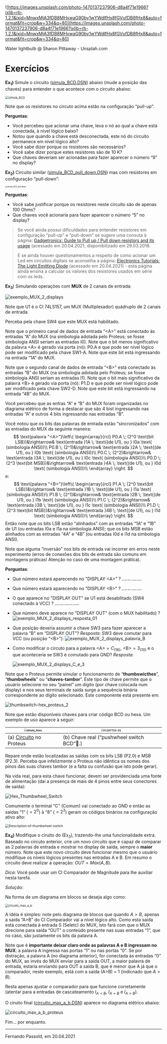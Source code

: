 ![https://images.unsplash.com/photo-1470137237906-d8a4f71e1966?ixlib=rb-1.2.1&ixid=MnwxMjA3fDB8MHxwaG90by1wYWdlfHx8fGVufDB8fHx8&auto=format&fit=crop&w=334&q=80](https://images.unsplash.com/photo-1470137237906-d8a4f71e1966?ixlib=rb-1.2.1&ixid=MnwxMjA3fDB8MHxwaG90by1wYWdlfHx8fGVufDB8fHx8&auto=format&fit=crop&w=334&q=80)

Water lightbulb @ Sharon Pittaway - Unsplah.com

# Exercícios

**Ex$_1$)** Simule o circuito ([simula_BCD.DSN](simula_BCD.DSN)) abaixo (mude a posição das chaves) para entender o que acontece com o circuito abaixo:

<img src="simula_BCD.png" alt="simula_BCD" style="zoom:67%;" />

Note que os resistores no circuto acima estão na configuração “pull-up”. 

**Perguntas**:

* Você percebeu que acionar uma chave, leva o nó ao qual a chave está conectada, à nível lógico baixo?
* Notou que quando a chave está desconectada, este nó do circuito permanece em nível lógico alto?
* Você sabe dizer porque os resistores são necessários?
* Você sabe dizer porque estes resistores são de 10 K?
* Que chaves deveriam ser acionadas para fazer aparecer o número “9” no display?



**Ex$_2$)** Circuito similar ([simula_BCD_pull_down.DSN](simula_BCD_pull_down.DSN)) mas com resistores em configuração “pull-down”:

<img src="simula_BCD_pull_down.png" alt="simula_BCD_pull_down" style="zoom: 40%;" />

**Perguntas**:

* Você sabe justificar porque os resistores neste circuito são de apenas 100 Ohms?
* Que chaves você acionaria para fazer aparecer o número “5” no display?



> Se você ainda possui dificuldades para entender resistores em configuração “pull-up” e “pull-down” se sugere uma consuta à página: [Gadgetronicx: Guide to Pull up / Pull down resistors and its usage](https://www.gadgetronicx.com/guide-pull-up-down-resistors-usage/) (acessado em 20.04.2021; disponibilizado em 29.03.2018.
>
> E se ainda houver questionamentos a respeito de como acionar um Led em circuitos digitais se aconselha a página: [Electronics Tutorials: The Light Emitting Diode](https://www.electronics-tutorials.ws/diode/diode_8.html) (acessado em 20.04.2021) - esta página ainda ensina a calcular os valores dos resistores usados em série com os leds.



**Ex$_3$**) Simulando operações com **MUX** de 2 canais de entrada:

![exemplo_MUX_2_displays](exemplo_MUX_2_displays.png)

Note que U1 é o CI 74LS157, um MUX (Multiplexador) quádruplo de 2 canais de entrada.

Perceba pela chave SW4 que este MUX está habilitado.

Note que o primeiro canal de dados de entrada “\<A>" está conectado às entradas “A” do MUX (na simbologia adotada pelo Proteus; se fosse simbologia ANSI seriam as entradas I0). Note que o bit menos significativo da palavra \<A> é gerado via porta (nó): P0.A e que pode ser nível lógico pode ser modificado pela chave SW1-A. Note que este bit está ingressando na entrada “1A” do MUX.

Note que o segundo canal de dados de entrada “\<B>" está conectado às entradas “B” do MUX (na simbologia adotada pelo Proteus; se fosse simbologia ANSI seriam as entradas I1). Note que o bit mais significativo da palavra \<B> é gerado via porta (nó): P1.D e que pode ser nível lógico pode ser modificado pela chave SW2-D. Note que este bit está ingressando na entrada “4B” do MUX.

Você percebeu que as entras “A” e “B” do MUX foram organizadas no diagrama elétrico de forma a destacar que são 4 bist ingressando nas entradas “A” e outros 4 bits ingressando nas entradas “B”.

Você notou que os bits das palavras de entrada estão “sincronizados” com as entradas do MUX da seguinte maneira:
$$
\text{palavra "<A>"}\left\{ 
\begin{array}{rcl}
P0.A \; (2^0 \text{bit LSB})&\rightarrow& \text{entrada }1A \; \text{(de U1), ou } I0a \text{ (simbologia ANSI)}\\
P0.B \; (2^1)&\rightarrow& \text{entrada }2A \; \text{(de U1), ou } I0b \text{ (simbologia ANSI)}\\
P0.C \; (2^2)&\rightarrow& \text{entrada }3A \; \text{(de U1), ou } I0c \text{ (simbologia ANSI)}\\
P0.D \; (2^3 \text{bit MSB})&\rightarrow& \text{entrada }4A \; \text{(de U1), ou } I0d \text{ (simbologia ANSI)}\\
\end{array}
\right.
$$
e:
$$
\text{palavra "<B>"}\left\{ 
\begin{array}{rcl}
P1.A \; (2^0 \text{bit LSB})&\rightarrow& \text{entrada }1B \; \text{(de U1), ou } I1a \text{ (simbologia ANSI)}\\
P1.B \; (2^1)&\rightarrow& \text{entrada }2B \; \text{(de U1), ou } I1b \text{ (simbologia ANSI)}\\
P1.C \; (2^2)&\rightarrow& \text{entrada }3B \; \text{(de U1), ou } I1c \text{ (simbologia ANSI)}\\
P1.D \; (2^3 \text{bit MSB})&\rightarrow& \text{entrada }4B \; \text{(de U1), ou } I1d \text{ (simbologia ANSI)}\\
\end{array}
\right.
$$
Então note que os bits LSB estão “alinhados” com as entradas “1A” e “1B” de U1 (ou entradas I0a e I1a na simbologia ANSI); que os bits MSB estão alinhados com as entradas “4A” e “4B” (ou entradas I0d e I1d na simbologia ANSI).

Note que alguma “inversão” nos bits de entrada vai incorrer em erros neste experimento (erros de conexões dos bits de entrada são comuns em montagens práticas! Atenção no caso de uma montagem prática).

**Perguntas**:

* Que número estará aparecendo no "DISPLAY \<A>" ?
  <img src="exemplo_MUX_2_displays_display_A.png" alt="exemplo_MUX_2_displays_display_A" style="zoom:25%;" />

* Que número estará aparecendo no "DISPLAY \<B>" ?
  <img src="exemplo_MUX_2_displays_display_B.png" alt="exemplo_MUX_2_displays_display_B" style="zoom:25%;" />

* O que aparece no "DISPLAY OUT" se U1 está desabilitado (SW4 conectado à VCC) ?
  <img src="exemplo_MUX_2_displays_MUX_desabilitado.png" alt="exemplo_MUX_2_displays_MUX_desabilitado" style="zoom:25%;" />

* Que número deve aparece no “DISPLAY OUT” (com o MUX habilitado) ?
  ![exemplo_MUX_2_displays_resposta_01](exemplo_MUX_2_displays_resposta_01.png)

* Que posição deveria assumir a chave SW3 para fazer aparecer a palavra “B” em “DISPLAY OUT”?
  *Resposta*: SW3 deve comutar para VCC (ou posição “\<B>”):
  ![exemplo_MUX_2_displays_palavra_B](exemplo_MUX_2_displays_palavra_B.png)

* Como modificar o circuto para a palavra \<A>$=C_{(16)}$, \<B>$=3_{(10)}$ e o que aconteceria se SW3 é comutado para GND?
  *Resposta*:

  ![exemplo_MUX_2_displays_C_e_3](exemplo_MUX_2_displays_C_e_3.png)



Note que o Proteus permite simular o funcionamento de “**thumbswicthes**”, “**thumbwheels**" ou “**chaves-tambor**”. Este tipo de chave permite que o usuário selecione no seu “painel” um dígito (por chave colocada num display) e nos seus terminais de saída surge a sequência binária correspondente ao dígito selecionado. Este componente está presente em:

![thumbswitch-hex_proteus_2](thumbswitch-hex_proteus_2.png)

Note que estão disponíveis chaves para criar código BCD ou hexa. Um exemplo de uso aparece à seguir:

| <img src="simula_hexa.png" alt="simula_hexa" style="zoom:50%;" /> | <img src="F1187710-01.jpg" alt="F1187710-01" style="zoom:50%;" /> |
| ------------------------------------------------------------ | ------------------------------------------------------------ |
| (a) [Circuito](simula_hexa.DSN) no Proteus                   | (b) Chave real (“pushwheel switch BCD”.)                     |

Repare onde estão localizadas as saídas com os bits LSB (P2.0) e MSB (P2.3). Perceba que infelizmente o Proteus não idêntica os nomes dos pinos das suas chaves tambor (e a falta ou confusão que isto pode gerar).

Na vida real, para esta chave funcionar, devem ser providenciada uma fonte de alimentação (dai a presença de mais de 4 pinos entre seus conectores de saída):

![Hex_Thumbwheel_Switch](Hex_Thumbwheel_Switch.png)

Comumente o terminal “C” (Comum) vai conectado ao GND e então as saídas “1” ($=2^0$) à “8” ($=2^3$) geram os códigos binários na configuração ativo alto:

<img src="Description-of-thumbwheel-switch.jpg" alt="Description-of-thumbwheel-switch" style="zoom:75%;" />



**Ex$_4$)** Modifique o ciruito do (Ex$_3$), trazendo-lhe uma funcionalidade extra. Baseado no circuto anterior, crie um novo circuito que é capaz de comparar as 2 palavras de entrada e mostrar no display de saída, sempre o **maior** número. Note que este novo circuito deve funcionar mesmo que o usuário modifique os níveis lógicos presentes nas entradas A e B. Em resumo o circuito deve realizar a operação: $OUT=M\acute{a}x(A,B)$.

*Dica*: Você pode usar um CI Comparador de Magnitude para lhe auxiliar nesta tarefa.

*Solução*:

Na forma de um diagrama em blocos se deseja algo como:

<img src="circuito_max_a_b.png" alt="circuito_max_a_b" style="zoom:67%;" />

A idéia é simples: note pelo diagrama de blocos que quando $A>B$, apenas a saída “A>B” do CI Comparador vai a nível lógico alto. Como esta saída está conectada à entrada S (Seletc) do MUX, isto fará com que o MUX direcione para saída “OUT” o conteúdo presente nas suas entradas “1”, que no caso, são justamente os bits da palavra A.

Note que é **importante deixar claro onde as palavras A e B ingressam no MUX**: a palavra A ingressa nas portas “1” ou nas portas “0”. Se por distração, a palavra A (no diagrama anterior), for conectada às entradas “0” do MUX, ao invés do MUX enviar para a saída OUT, a maior palavra de entrada, estaria enviando para OUT a saída B, que é menor que A já que o comparador, neste exemplo, está com a saída (A>B) = 1 (indicnado que $A>B)$.

Resta apenas ajustar o comparador para que funcione corretamente (atentar para a entradas de cascateamento $I_{A<B}$, $I_{A=B}$ e $I_{A>B}$).

O ciruito final ([circuito_max_a_b.DSN](circuito_max_a_b.DSN)) aparece no diagrama elétrico abaixo:

![circuito_max_a_b_proteus](circuito_max_a_b_proteus.png)

Fim… por enquanto.

---

Fernando Passold, em 20.04.2021

